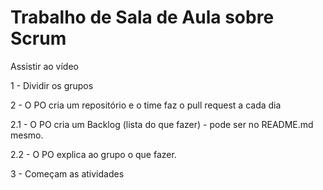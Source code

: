 # Trabalho de Sala de Aula sobre Scrum

Assistir ao vídeo

<p>1 - Dividir os grupos</p>
<p>2 - O PO cria um repositório e o time faz o pull request a cada dia</p>
<p>2.1 - O PO cria um Backlog (lista do que fazer) - pode ser no README.md mesmo.
<p>2.2 - O PO explica ao grupo o que fazer.
<p>3 - Começam as atividades</p>
